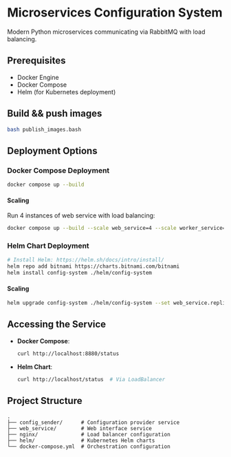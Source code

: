 # Microservices Configuration System

Modern Python microservices communicating via RabbitMQ with load balancing.

## Prerequisites
- Docker Engine
- Docker Compose
- Helm (for Kubernetes deployment)

## Build && push images

```bash
bash publish_images.bash
```


## Deployment Options

### Docker Compose Deployment
```bash
docker compose up --build
```

#### Scaling
Run 4 instances of web service with load balancing:
```bash
docker compose up --build --scale web_service=4 --scale worker_service=2
```

### Helm Chart Deployment
```bash
# Install Helm: https://helm.sh/docs/intro/install/
helm repo add bitnami https://charts.bitnami.com/bitnami
helm install config-system ./helm/config-system
```

#### Scaling
```bash
helm upgrade config-system ./helm/config-system --set web_service.replicas=4 --set worker_service.replicas=2
```

## Accessing the Service
- **Docker Compose**: 
  ```bash
  curl http://localhost:8880/status
  ```
- **Helm Chart**:
  ```bash
  curl http://localhost/status  # Via LoadBalancer
  ```

## Project Structure
```
.
├── config_sender/      # Configuration provider service
├── web_service/        # Web interface service
├── nginx/              # Load balancer configuration
├── helm/               # Kubernetes Helm charts
└── docker-compose.yml  # Orchestration configuration
```

